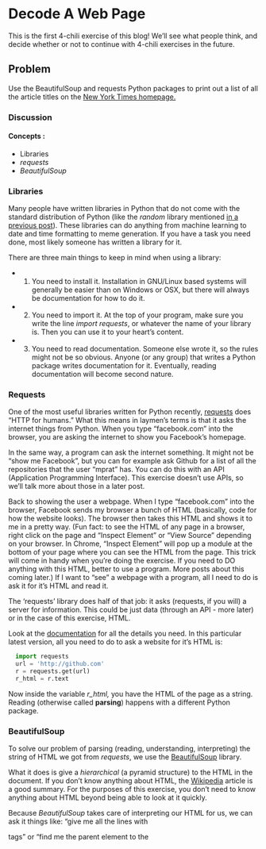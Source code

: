 # Decode A Web Page    
This is the first 4-chili exercise of this blog! We’ll see what people think, and decide whether or not to continue with 4-chili exercises in the future.

## Problem

Use the BeautifulSoup and requests Python packages to print out a list of all the article titles on the [New York Times homepage.](http://www.nytimes.com/)

### Discussion

#### Concepts :

* Libraries
* _requests_
* _BeautifulSoup_
### Libraries

Many people have written libraries in Python that do not come with the standard distribution of Python (like the _random_ library mentioned [in a previous post](guessinggameone.md)). These libraries can do anything from machine learning to date and time formatting to meme generation. If you have a task you need done, most likely someone has written a library for it.

There are three main things to keep in mind when using a library:

* 1. You need to install it. Installation in GNU/Linux based systems will generally be easier than on Windows or OSX, but there will always be documentation for how to do it.
* 2. You need to import it. At the top of your program, make sure you write the line _import requests_, or whatever the name of your library is. Then you can use it to your heart’s content.
* 3. You need to read documentation. Someone else wrote it, so the rules might not be so obvious. Anyone (or any group) that writes a Python package writes documentation for it. Eventually, reading documentation will become second nature.
### Requests

One of the most useful libraries written for Python recently, [requests](http://docs.python-requests.org/en/latest/) does “HTTP for humans.” What this means in laymen’s terms is that it asks the internet things from Python. When you type “facebook.com” into the browser, you are asking the internet to show you Facebook’s homepage.

In the same way, a program can ask the internet something. It might not be “show me Facebook”, but you can for example ask Github for a list of all the repositories that the user “mprat” has. You can do this with an API (Application Programming Interface). This exercise doesn’t use APIs, so we’ll talk more about those in a later post.

Back to showing the user a webpage. When I type “facebook.com” into the browser, Facebook sends my browser a bunch of HTML (basically, code for how the website looks). The browser then takes this HTML and shows it to me in a pretty way. (Fun fact: to see the HTML of any page in a browser, right click on the page and “Inspect Element” or “View Source” depending on your browser. In Chrome, “Inspect Element” will pop up a module at the bottom of your page where you can see the HTML from the page. This trick will come in handy when you’re doing the exercise. If you need to DO anything with this HTML, better to use a program. More posts about this coming later.) If I want to “see” a webpage with a program, all I need to do is ask it for it’s HTML and read it.

The ‘requests’ library does half of that job: it asks (requests, if you will) a server for information. This could be just data (through an API - more later) or in the case of this exercise, HTML.

Look at the [documentation](http://docs.python-requests.org/en/latest/) for all the details you need. In this particular latest version, all you need to do to ask a website for it’s HTML is:
``` python
  import requests
  url = 'http://github.com'
  r = requests.get(url)
  r_html = r.text
  ```
Now inside the variable _r_html,_  you have the HTML of the page as a string. Reading (otherwise called **parsing**) happens with a different Python package.

### BeautifulSoup

To solve our problem of parsing (reading, understanding, interpreting) the string of HTML we got from _requests_, we use the [BeautifulSoup](http://www.crummy.com/software/BeautifulSoup/bs4/doc/) library.

What it does is give a _hierarchical_ (a pyramid structure) to the HTML in the document. If you don’t know anything about HTML, the [Wikipedia](http://en.wikipedia.org/wiki/HTML) article is a good summary. For the purposes of this exercise, you don’t need to know anything about HTML beyond being able to look at it quickly.

Because _BeautifulSoup_ takes care of interpreting our HTML for us, we can ask it things like: “give me all the lines with <p> tags” or “find me the parent element to the <title> element”, etc.

Your code would look something like this:
``` python
  from bs4 import BeautifulSoup

  # some requests code here for getting r_html 

  soup = BeautifulSoup(r_html)
  title = soup.find('span', 'articletitle').string
  ```
And you can do many more things in _BeautifulSoup,_ but I will leave you to explore those by yourself or through other later exercises.